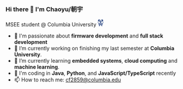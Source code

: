 ### Hi there 👋 I'm Chaoyu/朝宇

MSEE student @ Columbia University <img height="20px" alt="columbia" src="./columbia-icon.png" />
- 🤩 I'm passionate about **firmware development** and **full stack development**
- 🔭 I’m currently working on finishing my last semester at **Columbia University**.
- 🌱 I’m currently learning **embedded systems**, **cloud computing** and **machine learning**.
- 💬 I'm coding in **Java**, **Python**, and **JavaScript/TypeScript** recently
- 📫 How to reach me: cf2859@columbia.edu

<!--
**JakeFn123/JakeFn123** is a ✨ _special_ ✨ repository because its `README.md` (this file) appears on your GitHub profile.

Here are some ideas to get you started:

- 🔭 I’m currently working on ...
- 🌱 I’m currently learning ...
- 👯 I’m looking to collaborate on ...
- 🤔 I’m looking for help with ...
- 💬 Ask me about ...
- 📫 How to reach me: ...
- 😄 Pronouns: ...
- ⚡ Fun fact: ...
-->
